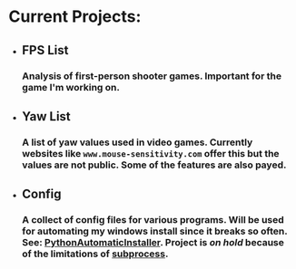 # Current Projects:

* ## FPS List
    ### Analysis of first-person shooter games. Important for the game I'm working on.
* ## Yaw List
    ### A list of yaw values used in video games. Currently websites like `www.mouse-sensitivity.com` offer this but the values are not public. Some of the features are also payed.
* ## Config
    ### A collect of config files for various programs. Will be used for automating my windows install since it breaks so often. See: [PythonAutomaticInstaller](https://github.com/zX3no/PythonAutomaticInstaller). Project is *on hold* because of the limitations of [subprocess](https://docs.python.org/3/library/subprocess.html).